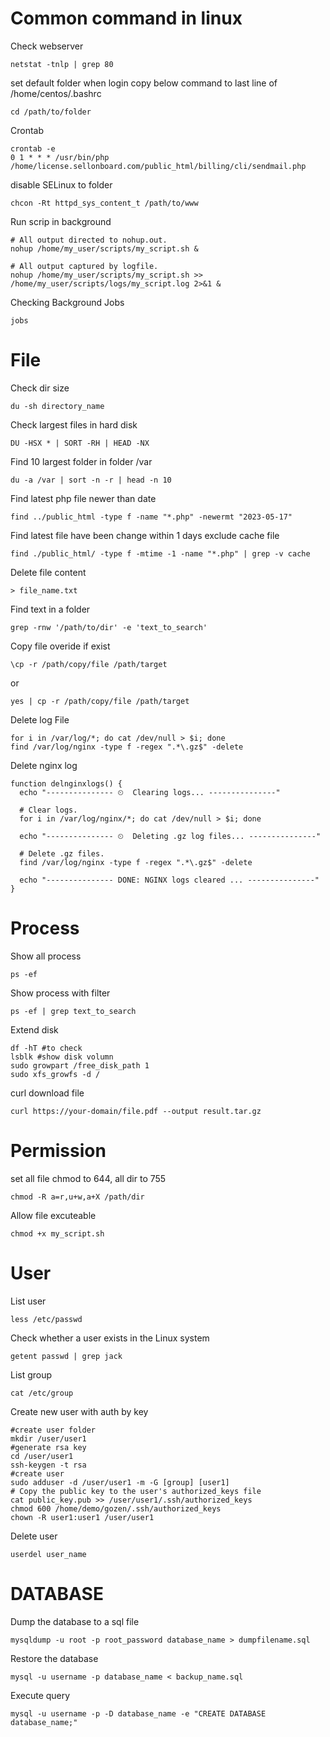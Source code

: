 # Common command in linux

Check webserver
```
netstat -tnlp | grep 80
```
set default folder when login
copy below command to last line of /home/centos/.bashrc
```
cd /path/to/folder
```
Crontab
```
crontab -e
0 1 * * * /usr/bin/php /home/license.sellonboard.com/public_html/billing/cli/sendmail.php
```
disable SELinux to folder
```
chcon -Rt httpd_sys_content_t /path/to/www
```
Run scrip in background
```
# All output directed to nohup.out.
nohup /home/my_user/scripts/my_script.sh &

# All output captured by logfile.
nohup /home/my_user/scripts/my_script.sh >> /home/my_user/scripts/logs/my_script.log 2>&1 &
```
Checking Background Jobs
```
jobs
```
# File
Check dir size
```
du -sh directory_name
```
Check largest files in hard disk
```
DU -HSX * | SORT -RH | HEAD -NX
```
Find 10 largest folder in folder /var
```
du -a /var | sort -n -r | head -n 10
```
Find latest php file newer than date
```
find ../public_html -type f -name "*.php" -newermt "2023-05-17"
```
Find latest file have been change within 1 days exclude cache file
```
find ./public_html/ -type f -mtime -1 -name "*.php" | grep -v cache
```
Delete file content
```
> file_name.txt
```
Find text in a folder
```
grep -rnw '/path/to/dir' -e 'text_to_search'
```
Copy file overide if exist
```
\cp -r /path/copy/file /path/target
```
or
```
yes | cp -r /path/copy/file /path/target
```
Delete log File
```
for i in /var/log/*; do cat /dev/null > $i; done
find /var/log/nginx -type f -regex ".*\.gz$" -delete
```
Delete nginx log
```
function delnginxlogs() {
  echo "--------------- ⏲  Clearing logs... ---------------"

  # Clear logs.
  for i in /var/log/nginx/*; do cat /dev/null > $i; done

  echo "--------------- ⏲  Deleting .gz log files... ---------------"

  # Delete .gz files.
  find /var/log/nginx -type f -regex ".*\.gz$" -delete

  echo "--------------- DONE: NGINX logs cleared ... ---------------"
}
```
# Process
Show all process
```
ps -ef
```
Show process with filter
```
ps -ef | grep text_to_search
```
Extend disk
```
df -hT #to check
lsblk #show disk volumn
sudo growpart /free_disk_path 1
sudo xfs_growfs -d /
```
curl download file
```
curl https://your-domain/file.pdf --output result.tar.gz
```
# Permission
set all file chmod to 644, all dir to 755
```
chmod -R a=r,u+w,a+X /path/dir
```
Allow file excuteable
```
chmod +x my_script.sh
```
# User
List user
```
less /etc/passwd
```
Check whether a user exists in the Linux system
```
getent passwd | grep jack
```
List group
```
cat /etc/group
```
Create new user with auth by key
```
#create user folder
mkdir /user/user1
#generate rsa key
cd /user/user1
ssh-keygen -t rsa
#create user
sudo adduser -d /user/user1 -m -G [group] [user1]
# Copy the public key to the user's authorized_keys file
cat public_key.pub >> /user/user1/.ssh/authorized_keys
chmod 600 /home/demo/gozen/.ssh/authorized_keys
chown -R user1:user1 /user/user1
```
Delete user
```
userdel user_name
```

# DATABASE
Dump the database to a sql file
```
mysqldump -u root -p root_password database_name > dumpfilename.sql
```
Restore the database
```
mysql -u username -p database_name < backup_name.sql
```
Execute query
```
mysql -u username -p -D database_name -e "CREATE DATABASE database_name;"
```
